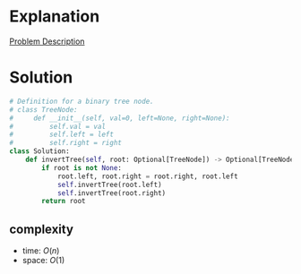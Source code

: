# Explanation

[Problem Description](https://leetcode.com/problems/invert-binary-tree/)

# Solution

```python
# Definition for a binary tree node.
# class TreeNode:
#     def __init__(self, val=0, left=None, right=None):
#         self.val = val
#         self.left = left
#         self.right = right
class Solution:
    def invertTree(self, root: Optional[TreeNode]) -> Optional[TreeNode]:
        if root is not None:
            root.left, root.right = root.right, root.left
            self.invertTree(root.left)
            self.invertTree(root.right)
        return root
```

## complexity

- time: $O(n)$
- space: $O(1)$
